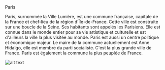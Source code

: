 Paris

Paris, surnommée la Ville Lumière, est une commune française, capitale de la France et chef-lieu de la région d'Île-de-France. 
Cette ville est construite sur une boucle de la Seine. Ses habitants sont appelés les Parisiens. Elle est connue dans le monde entier pour sa vie artistique et culturelle
et est d'ailleurs la ville la plus visitée au monde.
Paris est aussi un centre politique et économique majeur. Le maire de la commune actuellement est Anne Hidalgo, elle est membre du parti socialiste. 
C'est la plus grande ville de France. Paris est également la commune la plus peuplée de France.

![alt text](https://upload.wikimedia.org/wikipedia/commons/thumb/c/c6/Tour_eiffel_paris-eiffel_tower.jpg/800px-Tour_eiffel_paris-eiffel_tower.jpg)
